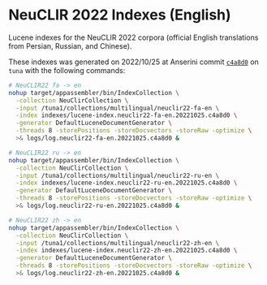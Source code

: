 # NeuCLIR 2022 Indexes (English)

Lucene indexes for the NeuCLIR 2022 corpora (official English translations from Persian, Russian, and Chinese).

These indexes was generated on 2022/10/25 at Anserini commit [`c4a8d0`](https://github.com/castorini/anserini/commit/c4a8d00e3c218ed89dca8a4e51c3b2c7d577db00) on `tuna` with the following commands:

```bash
# NeuCLIR22 fa -> en
nohup target/appassembler/bin/IndexCollection \
  -collection NeuClirCollection \
  -input /tuna1/collections/multilingual/neuclir22-fa-en \
  -index indexes/lucene-index.neuclir22-fa-en.20221025.c4a8d0 \
  -generator DefaultLuceneDocumentGenerator \
  -threads 8 -storePositions -storeDocvectors -storeRaw -optimize \
  >& logs/log.neuclir22-fa-en.20221025.c4a8d0 &

# NeuCLIR22 ru -> en
nohup target/appassembler/bin/IndexCollection \
  -collection NeuClirCollection \
  -input /tuna1/collections/multilingual/neuclir22-ru-en \
  -index indexes/lucene-index.neuclir22-ru-en.20221025.c4a8d0 \
  -generator DefaultLuceneDocumentGenerator \
  -threads 8 -storePositions -storeDocvectors -storeRaw -optimize \
  >& logs/log.neuclir22-ru-en.20221025.c4a8d0 &

# NeuCLIR22 zh -> en
nohup target/appassembler/bin/IndexCollection \
  -collection NeuClirCollection \
  -input /tuna1/collections/multilingual/neuclir22-zh-en \
  -index indexes/lucene-index.neuclir22-zh-en.20221025.c4a8d0 \
  -generator DefaultLuceneDocumentGenerator \
  -threads 8 -storePositions -storeDocvectors -storeRaw -optimize \
  >& logs/log.neuclir22-zh-en.20221025.c4a8d0 &
```
